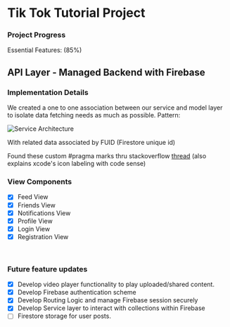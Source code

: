 #  Tik Tok Tutorial Project

### Project Progress
Essential Features: (85%)

## API Layer - Managed Backend with Firebase
### Implementation Details
We created a one to one association between our service and model layer to isolate data fetching needs as much as possible.
Pattern:

![Service Architecture](Images/ServiceArchitecture.jpeg)

With related data associated by FUID (Firestore unique id)

Found these custom #pragma marks thru stackoverflow [thread](https://stackoverflow.com/questions/6662395/xcode-intellisense-meaning-of-letters-in-colored-boxes-like-f-t-c-m-p-c-k-etc) (also explains xcode's icon labeling with code sense)
    
### View Components 

- [x] Feed View
- [x] Friends View
- [x] Notifications View
- [x] Profile View
- [X] Login View
- [X] Registration View

<br/>

### Future feature updates
- [x] Develop video player functionality to play uploaded/shared content.
- [x] Develop Firebase authentication scheme
- [x] Develop Routing Logic and manage Firebase session securely
- [x] Develop Service layer to interact with collections within Firebase
- [ ] Firestore storage for user posts.
